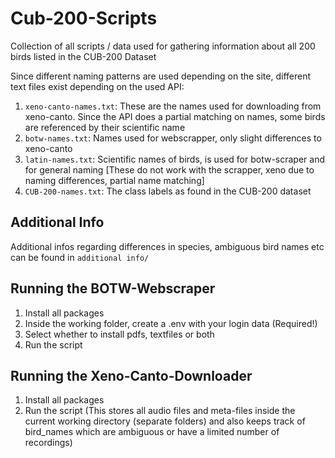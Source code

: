 # Cub-200-Scripts

Collection of all scripts / data used for gathering information about all 200 birds
listed in the CUB-200 Dataset

Since different naming patterns are used depending on the site, different text files
exist depending on the used API:

1. `xeno-canto-names.txt`: These are the names used for downloading from xeno-canto. Since the API does a partial
   matching on names, some birds are referenced by their scientific name
3. `botw-names.txt`: Names used for webscrapper, only slight differences to xeno-canto
3. `latin-names.txt`: Scientific names of birds, is used for botw-scraper and for general naming [These do not work with the scrapper, xeno due to naming differences, partial name matching]
4. `CUB-200-names.txt`: The class labels as found in the CUB-200 dataset

## Additional Info

Additional infos regarding differences in species, ambiguous bird names etc can be found in `additional info/`

## Running the BOTW-Webscraper

1. Install all packages
2. Inside the working folder, create a .env with your login data (Required!)
3. Select whether to install pdfs, textfiles or both
4. Run the script

## Running the Xeno-Canto-Downloader

1. Install all packages
2. Run the script (This stores all audio files and meta-files inside the current working directory (separate folders)
   and also keeps track of bird_names which are ambiguous or have a limited number of recordings)

